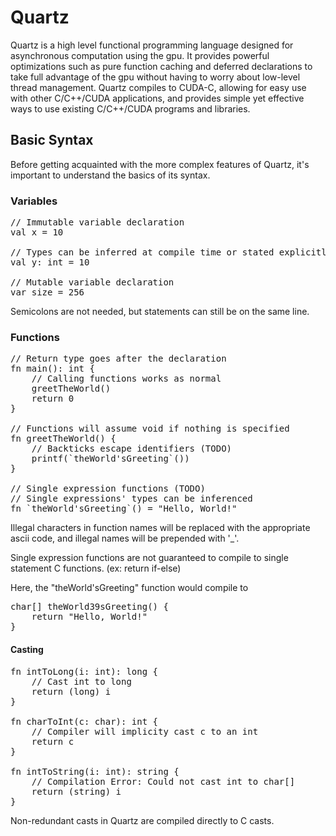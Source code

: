 # Quartz

Quartz is a high level functional programming language designed
for asynchronous computation using the gpu. It provides powerful
optimizations such as pure function caching and deferred
declarations to take full advantage of the gpu without having
to worry about low-level thread management. Quartz compiles to 
CUDA-C, allowing for easy use with other C/C++/CUDA 
applications, and provides simple yet effective ways to use
existing C/C++/CUDA programs and libraries.

## Basic Syntax

Before getting acquainted with the more complex features of
Quartz, it's important to understand the basics of its syntax.

### Variables

<pre>
// Immutable variable declaration
val x = 10

// Types can be inferred at compile time or stated explicitly 
val y: int = 10

// Mutable variable declaration
var size = 256
</pre>

Semicolons are not needed, but statements can still be on the
same line.

### Functions

<pre>
// Return type goes after the declaration
fn main(): int {
    // Calling functions works as normal
    greetTheWorld()
    return 0
}

// Functions will assume void if nothing is specified
fn greetTheWorld() {
    // Backticks escape identifiers (TODO)
    printf(`theWorld'sGreeting`())
}

// Single expression functions (TODO)
// Single expressions' types can be inferenced
fn `theWorld'sGreeting`() = "Hello, World!"
</pre>

Illegal characters in function names will be replaced with
the appropriate ascii code, and illegal names will be prepended
with '_'.

Single expression functions are not guaranteed to compile to
single statement C functions. (ex: return if-else)

Here, the "theWorld'sGreeting" function would compile to

<pre>
char[] theWorld39sGreeting() { 
    return "Hello, World!" 
}
</pre>

#### Casting

<pre>
fn intToLong(i: int): long {
    // Cast int to long
    return (long) i
}

fn charToInt(c: char): int {
    // Compiler will implicity cast c to an int
    return c
}

fn intToString(i: int): string {
    // Compilation Error: Could not cast int to char[]
    return (string) i
}
</pre>

Non-redundant casts in Quartz are compiled directly to C casts.
